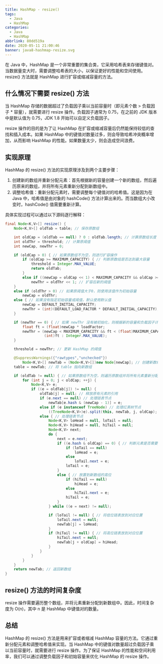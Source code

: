 ```yaml
---
title: HashMap - resize()
tags:
  - Java
  - HashMap
categories:
  - Java
  - HashMap
abbrlink: 80dd519a
date: 2020-05-11 21:00:46
banner: java8-hashmap-resize.svg
---
```


在 Java 中，HashMap 是一个非常重要的集合类，它采用哈希表来存储键值对。当数据量变大时，需要调整哈希表的大小，以保证更好的性能和空间使用。resize() 方法就是 HashMap 进行扩容或缩减容量的方法。

## 什么情况下需要 resize() 方法

当 HashMap 存储的数据超过了负载因子乘以当前容量时（即元素个数 > 负载因子 * 容量），就需要进行 resize 操作。负载因子通常为 0.75，在之前的 JDK 版本中是默认值为 0.75，JDK 1.8 开始可以自定义负载因子。

resize 操作的目的是为了让 HashMap 在扩容或缩减容量后仍然能保持较低的查找和插入成本。如果 HashMap 中的键值对数量过多，则会导致哈希冲突概率增加，从而影响 HashMap 的性能。如果数量太少，则会造成空间浪费。

## 实现原理

HashMap 的 resize() 方法的实现原理涉及到两个主要步骤：

1. 创建新的数组并重新分配元素：首先根据新的容量创建一个新的数组，然后遍历原来的数组，并将所有元素重新分配到新数组中。
2. 调整哈希值：重新分配元素时，需要调整每个键值对的哈希值。这是因为在 Java 中，哈希值是由对象的 hashCode() 方法计算出来的。而当数组大小改变时，hashCode() 值需要重新计算。

具体实现过程可以通过以下源码逐行解释：

```java
final Node<K,V>[] resize() {
    Node<K,V>[] oldTab = table; // 保存原数组

    int oldCap = (oldTab == null) ? 0 : oldTab.length; // 计算原数组长度
    int oldThr = threshold; // 计算原阈值
    int newCap, newThr = 0;

    if (oldCap > 0) { // 如果原数组不为空，则进行扩容操作
        if (oldCap >= MAXIMUM_CAPACITY) { // 判断原数组是否达到最大容量
            threshold = Integer.MAX_VALUE;
            return oldTab;
        }
        else if ((newCap = oldCap << 1) < MAXIMUM_CAPACITY && oldCap >= DEFAULT_INITIAL_CAPACITY)
            newThr = oldThr << 1; // 扩容后新的阈值
    }
    else if (oldThr > 0) // 如果原阈值大于0，则使用该值作为初始容量
        newCap = oldThr;
    else { // 如果没有指定初始容量或阈值，默认使用默认值
        newCap = DEFAULT_INITIAL_CAPACITY;
        newThr = (int)(DEFAULT_LOAD_FACTOR * DEFAULT_INITIAL_CAPACITY);
    }

    if (newThr == 0) { // 如果 newThr 没有被初始化，则根据新的容量和负载因子计算新的阈值
        float ft = (float)newCap * loadFactor;
        newThr = (newCap < MAXIMUM_CAPACITY && ft < (float)MAXIMUM_CAPACITY ?
                  (int)ft : Integer.MAX_VALUE);
    }

    threshold = newThr; // 更新 HashMap 的阈值

    @SuppressWarnings({"rawtypes","unchecked"})
        Node<K,V>[] newTab = (Node<K,V>[])new Node[newCap]; // 创建新数组
    table = newTab; // 将 table 指向新数组

    if (oldTab != null) { // 如果原数组不为空，则遍历原数组并将所有元素重新分配到新数组中
        for (int j = 0; j < oldCap; ++j) {
            Node<K,V> e;
            if ((e = oldTab[j]) != null) {
                oldTab[j] = null; // 释放原有元素的引用
                if (e.next == null) // 处理链表节点
                    newTab[e.hash & (newCap - 1)] = e;
                else if (e instanceof TreeNode) // 处理红黑树节点
                    ((TreeNode<K,V>)e).split(this, newTab, j, oldCap);
                else { // 处理链表节点
                    Node<K,V> loHead = null, loTail = null;
                    Node<K,V> hiHead = null, hiTail = null;
                    Node<K,V> next;
                    do {
                        next = e.next;
                        if ((e.hash & oldCap) == 0) { // 判断元素是否需要放置到新数组的低位
                            if (loTail == null)
                                loHead = e;
                            else
                                loTail.next = e;
                            loTail = e;
                        }
                        else { // 放置到新数组的高位
                            if (hiTail == null)
                                hiHead = e;
                            else
                                hiTail.next = e;
                            hiTail = e;
                        }
                    } while ((e = next) != null);

                    if (loTail != null) { // 将低位链表放到对应位置
                        loTail.next = null;
                        newTab[j] = loHead;
                    }
                    if (hiTail != null) { // 将高位链表放到对应位置
                        hiTail.next = null;
                        newTab[j + oldCap] = hiHead;
                    }
                }
            }
        }
    }
    return newTab; // 返回新数组
}
```

## resize() 方法的时间复杂度

resize 操作需要遍历整个数组，并将元素重新分配到新数组中。因此，时间复杂度为 O(n)，其中 n 是 HashMap 中键值对的数量。

## 总结

HashMap 的 resize() 方法是用来扩容或者缩减 HashMap 容量的方法。它通过重新分配元素和调整哈希值来实现。当 HashMap 中的键值对数量超过负载因子乘以当前容量时，就需要进行 resize 操作。为了保证 HashMap 的性能和空间利用率，我们可以通过调整负载因子和初始容量来优化 HashMap 的 resize 操作。

